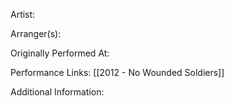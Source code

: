 Artist:

  

Arranger(s):

  

Originally Performed At:

  

Performance Links:
[[2012 - No Wounded Soldiers]]
  

Additional Information: